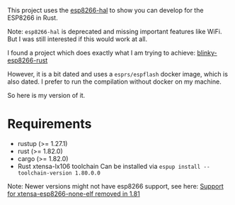 This project uses the [esp8266-hal](https://github.com/esp-rs/esp8266-hal)
to show you can develop for the ESP8266 in Rust.

Note: `esp8266-hal` is deprecated and missing important features like WiFi.
But I was still interested if this would work at all.

I found a project which does exactly what I am trying to achieve:
[blinky-esp8266-rust](https://github.com/coenraadhuman/blinky-esp8266-rust/)

However, it is a bit dated and uses a `esprs/espflash` docker image,
which is also dated.
I prefer to run the compilation without docker on my machine.

So here is my version of it.

# Requirements

- rustup (>= 1.27.1)
- rust (>= 1.82.0)
- cargo (>= 1.82.0)
- Rust xtensa-lx106 toolchain
  Can be installed via `espup install --toolchain-version 1.80.0.0`

Note: Newer versions might not have esp8266 support,
see here: [Support for xtensa-esp8266-none-elf removed in 1.81](https://github.com/esp-rs/rust/issues/237)
